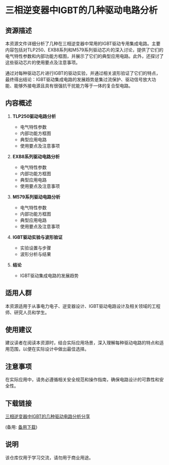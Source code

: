 # 三相逆变器中IGBT的几种驱动电路分析

## 资源描述

本资源文件详细分析了几种在三相逆变器中常用的IGBT驱动专用集成电路。主要内容包括对TLP250、EXB8系列和M579系列驱动芯片的深入讨论，提供了它们的电气特性参数和内部功能方框图，并展示了它们的典型应用电路。此外，还探讨了这些驱动芯片的使用要点及注意事项。

通过对每种驱动芯片进行IGBT的驱动实验，并通过相关波形验证了它们的特点，最终得出结论：IGBT驱动集成电路的发展趋势是集过流保护、驱动信号放大功能、能够外接电源且具有很强抗干扰能力等于一体的复合型电路。

## 内容概述

1. **TLP250驱动电路分析**
   - 电气特性参数
   - 内部功能方框图
   - 典型应用电路
   - 使用要点及注意事项

2. **EXB8系列驱动电路分析**
   - 电气特性参数
   - 内部功能方框图
   - 典型应用电路
   - 使用要点及注意事项

3. **M579系列驱动电路分析**
   - 电气特性参数
   - 内部功能方框图
   - 典型应用电路
   - 使用要点及注意事项

4. **IGBT驱动实验与波形验证**
   - 实验设置与步骤
   - 波形分析与结果

5. **结论**
   - IGBT驱动集成电路的发展趋势

## 适用人群

本资源适用于从事电力电子、逆变器设计、IGBT驱动电路设计及相关领域的工程师、研究人员和学生。

## 使用建议

建议读者在阅读本资源时，结合实际应用场景，深入理解每种驱动电路的特点和适用范围，以便在实际设计中做出最佳选择。

## 注意事项

在实际应用中，请务必遵循相关安全规范和操作指南，确保电路设计的可靠性和安全性。

## 下载链接
[三相逆变器中IGBT的几种驱动电路分析分享](https://pan.quark.cn/s/f24fe0c91cf0) 

(备用: [备用下载](https://pan.baidu.com/s/1HDhfnFgwzi0oqTp2hSoE3A?pwd=1234))

## 说明

该仓库仅用于学习交流，请勿用于商业用途。
